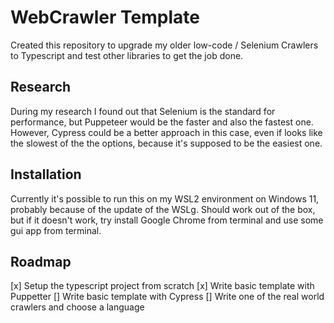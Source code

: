 # WebCrawler Template
Created this repository to upgrade my older low-code / Selenium Crawlers to Typescript and test other libraries to get the job done.

## Research
During my research I found out that Selenium is the standard for performance, but Puppeteer would be the faster and also the fastest one.
However, Cypress could be a better approach in this case, even if looks like the slowest of the the options, because it's supposed to be the easiest one.

## Installation
Currently it's possible to run this on my WSL2 environment on Windows 11, probably because of the update of the WSLg. Should work out of the box, but if it doesn't work, try install Google Chrome from terminal and use some gui app from terminal.

## Roadmap
[x] Setup the typescript project from scratch
[x] Write basic template with Puppetter
[] Write basic template with Cypress
[] Write one of the real world crawlers and choose a language

